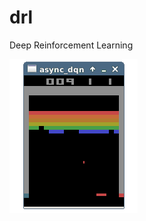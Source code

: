 # drl
Deep Reinforcement Learning


![training after 1000800 seconds](https://raw.githubusercontent.com/JoeZhao84/drl/master/breakout.gif)
